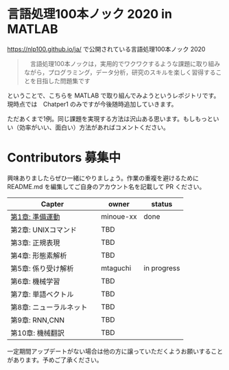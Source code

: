 # 言語処理100本ノック 2020 in MATLAB

https://nlp100.github.io/ja/ で公開されている言語処理100本ノック 2020　

>　言語処理100本ノックは，実用的でワクワクするような課題に取り組みながら，プログラミング，データ分析，研究のスキルを楽しく習得することを目指した問題集です

ということで、こちらを MATLAB で取り組んでみようというレポジトリです。現時点では　Chatper1 のみですが今後随時追加していきます。

ただあくまで1例。同じ課題を実現する方法は沢山ある思います。もしもっといい（効率がいい、面白い）方法があればコメントください。


# Contributors 募集中

興味ありましたらぜひ一緒にやりましょう。作業の重複を避けるために README.md を編集してご自身のアカウント名を記載して PR ください。

|  Capter  |  owner  | status |
| ---- | ---- | ---- |
| [第1章: 準備運動](Chapter1_WarmUp/Chapter1_WarmUp.md)　| minoue-xx | done |
| 第2章: UNIXコマンド　| TBD |  |
| 第3章: 正規表現　| TBD | |
| 第4章: 形態素解析　| TBD | |
| 第5章: 係り受け解析　| mtaguchi | in progress |
| 第6章: 機械学習　| TBD | |
| 第7章: 単語ベクトル　| TBD | |
| 第8章: ニューラルネット　| TBD | |
| 第9章: RNN,CNN　| TBD | |
| 第10章: 機械翻訳　| TBD | |

一定期間アップデートがない場合は他の方に譲っていただくようお願いすることがあります。予めご了承ください。